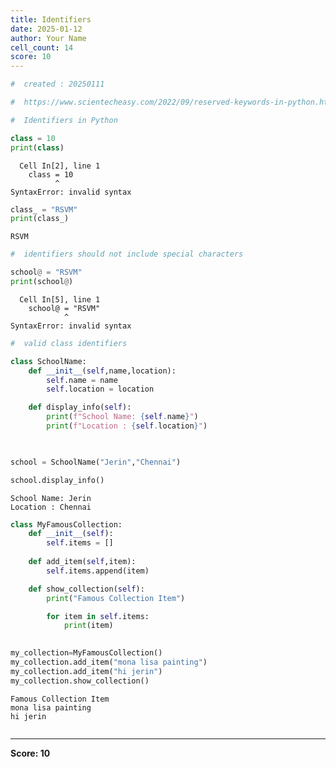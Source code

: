 ```yaml
---
title: Identifiers
date: 2025-01-12
author: Your Name
cell_count: 14
score: 10
---
```


```python
#  created : 20250111
```


```python
#  https://www.scientecheasy.com/2022/09/reserved-keywords-in-python.html/
```


```python
#  Identifiers in Python

```


```python
class = 10
print(class)
```


      Cell In[2], line 1
        class = 10
              ^
    SyntaxError: invalid syntax




```python
class_ = "RSVM"
print(class_)
```

    RSVM



```python
#  identifiers should not include special characters 

```


```python
school@ = "RSVM"
print(school@)
```


      Cell In[5], line 1
        school@ = "RSVM"
                ^
    SyntaxError: invalid syntax




```python
#  valid class identifiers 

```


```python
class SchoolName:
    def __init__(self,name,location):
        self.name = name 
        self.location = location

    def display_info(self):
        print(f"School Name: {self.name}")
        print(f"Location : {self.location}")

        
```


```python
school = SchoolName("Jerin","Chennai")
```


```python
school.display_info()
```

    School Name: Jerin
    Location : Chennai



```python
class MyFamousCollection:
    def __init__(self):
        self.items = []
        
    def add_item(self,item):
        self.items.append(item)

    def show_collection(self):
        print("Famous Collection Item")

        for item in self.items:
            print(item)
            
```


```python
my_collection=MyFamousCollection()
my_collection.add_item("mona lisa painting")
my_collection.add_item("hi jerin")
my_collection.show_collection()
```

    Famous Collection Item
    mona lisa painting
    hi jerin



```python

```


---
**Score: 10**